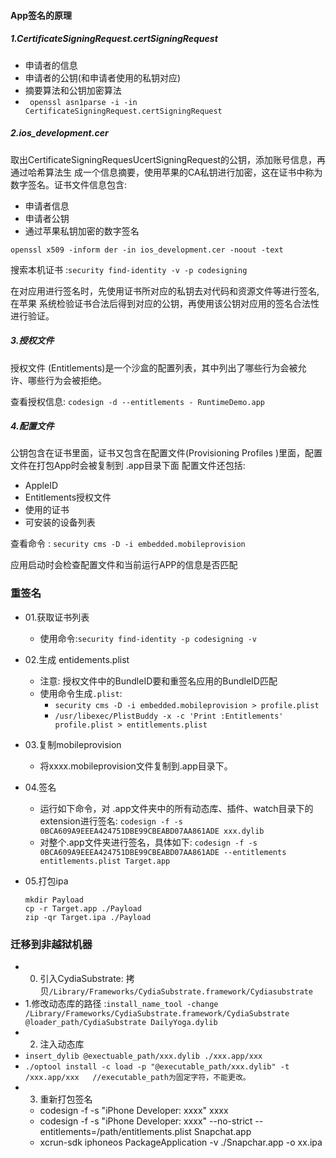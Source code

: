 #### App签名的原理
##### 1.CertificateSigningRequest.certSigningRequest
 - 申请者的信息
 - 申请者的公钥(和申请者使用的私钥对应)
 - 摘要算法和公钥加密算法
 - ` openssl asn1parse -i -in CertificateSigningRequest.certSigningRequest`
 
##### 2.ios_development.cer
取出CertificateSigningRequesUcertSigningRequest的公钥，添加账号信息，再通过哈希算法生 成一个信息摘要，使用苹果的CA私钥进行加密，这在证书中称为数字签名。证书文件信息包含:

- 申请者信息
- 申请者公钥
- 通过苹果私钥加密的数字签名

`openssl x509 -inform der -in ios_development.cer -noout -text`

 搜索本机证书 :`security find-identity -v -p codesigning`
 
 在对应用进行签名时，先使用证书所对应的私钥去对代码和资源文件等进行签名,在苹果 系统检验证书合法后得到对应的公钥，再使用该公钥对应用的签名合法性进行验证。
##### 3.授权文件
授权文件 (Entitlements)是一个沙盒的配置列表，其中列出了哪些行为会被允 许、哪些行为会被拒绝。

查看授权信息:
`codesign -d --entitlements - RuntimeDemo.app`

##### 4.配置文件
公钥包含在证书里面，证书又包含在配置文件(Provisioning Profiles )里面，配置文件在打包App时会被复制到 .app目录下面
配置文件还包括:

- AppleID
- Entitlements授权文件
- 使用的证书
- 可安装的设备列表

查看命令 : `security cms -D -i embedded.mobileprovision`

应用启动时会检查配置文件和当前运行APP的信息是否匹配

### 重签名
- 01.获取证书列表
	 - 使用命令:`security find-identity -p codesigning -v`
- 02.生成 entidements.plist
	- 注意: 授权文件中的BundleID要和重签名应用的BundleID匹配
   - 使用命令生成`.plist`:
    	- `security cms -D -i embedded.mobileprovision > profile.plist`
	   - `/usr/libexec/PlistBuddy -x -c 'Print :Entitlements' profile.plist > entitlements.plist`
  
- 03.复制mobileprovision
	- 将xxxx.mobileprovision文件复制到.app目录下。
- 04.签名
	- 运行如下命令，对 .app文件夹中的所有动态库、插件、watch目录下的extension进行签名:
`codesign -f -s 0BCA609A9EEEA424751DBE99CBEABD07AA861ADE xxx.dylib`
	- 对整个.app文件夹进行签名，具体如下:
`codesign -f -s 0BCA609A9EEEA424751DBE99CBEABD07AA861ADE --entitlements entitlements.plist Target.app`

- 05.打包ipa

	```
	mkdir Payload
	cp -r Target.app ./Payload 
	zip -qr Target.ipa ./Payload
	
	```
	
	
### 迁移到非越狱机器
- 0. 引入CydiaSubstrate: 拷贝`/Library/Frameworks/CydiaSubstrate.framework/Cydiasubstrate`
- 1.修改动态库的路径 :`install_name_tool -change /Library/Frameworks/CydiaSubstrate.framework/CydiaSubstrate @loader_path/CydiaSubstrate DailyYoga.dylib`
- 2. 注入动态库
 - `insert_dylib @exectuable_path/xxx.dylib ./xxx.app/xxx`
 -  `./optool install -c load -p "@executable_path/xxx.dylib" -t /xxx.app/xxx   //executable_path为固定字符，不能更改。`
- 3. 重新打包签名
	- codesign -f -s "iPhone Developer: xxxx" xxxx
	- codesign -f -s "iPhone Developer: xxxx" --no-strict --entitlements=/path/entitlements.plist Snapchat.app
	- xcrun-sdk iphoneos PackageApplication -v ./Snapchar.app -o xx.ipa










